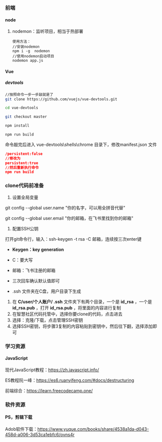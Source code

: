 

### 前端

####  node

1. nodemon：监听项目，相当于热部署

   ```
   使用方法：
   //安装nodemon
   npm i -g  nodemon
   //使用nodemon启动项目
   nodemon app.js
   ```

#### Vue

##### devtools

```bash
//按照命令一步一步敲就是了
git clone https://github.com/vuejs/vue-devtools.git

cd vue-devtools

git checkout master

npm install

npm run build
```

命令敲完后进入 vue-devtools\shells\chrome 目录下，修改manifest.json 文件

```json
/persistent:false
//修改为
persistent:true
//然后重新执行命令
npm run build
```

###  clone代码前准备 

1.  设置全局变量 

 git config --global user.name "你的名字，可以用全拼音代替" 

 git config --global user.email "你的邮箱，在飞书里找到你的邮箱" 

1.  配置SSH公钥 

 打开git命令行，输入：ssh-keygen -t rsa -C 邮箱，连续按三次enter键 

-  **Keygen：key generation** 

-  C：要大写 

-  邮箱：飞书注册的邮箱 

-  三次回车确认默认值即可 

-  .ssh 文件夹在C盘，用户目录下生成 

1.  在 **C/user/个人账户/ .ssh** 文件夹下有两个目录，一个是 **id_rsa** ，一个是 **id_rsa.pub** ，打开 **id_rsa.pub** ，将里面的内容进行复制 
2.  在智慧社区代码托管中，选择你要clone的代码，点击进去 
3.  选择：克隆/下载，点击管理SSH密钥 
4.  选择SSH密钥，将步骤3复制的内容粘贴到密钥中，然后往下翻，选择添加即可 

### 学习资源

#### JavaScript

现代JavaScript教程：https://zh.javascript.info/

ES教程阮一峰：https://es6.ruanyifeng.com/#docs/destructuring

前端综合：https://learn.freecodecamp.one/

### 软件资源

#### PS，剪辑下载

Adob软件下载：https://www.yuque.com/books/share/4538a1da-d043-458d-a006-3d53ca1ebfc6/ovns4r


